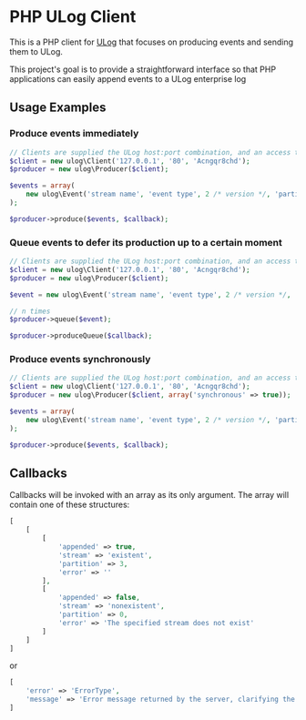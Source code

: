 # PHP ULog Client

This is a PHP client for [ULog](https://github.com/socialpoint/ulog) that focuses on producing events and sending them to ULog.

This project's goal is to provide a straightforward interface so that PHP applications can easily append events to a ULog enterprise log


## Usage Examples

### Produce events immediately

```php
// Clients are supplied the ULog host:port combination, and an access token
$client = new ulog\Client('127.0.0.1', '80', 'Acngqr8chd');
$producer = new ulog\Producer($client);

$events = array(
    new ulog\Event('stream name', 'event type', 2 /* version */, 'partition key', 214235355 /* timestamp */, $content)
);

$producer->produce($events, $callback);
```


### Queue events to defer its production up to a certain moment

```php
// Clients are supplied the ULog host:port combination, and an access token
$client = new ulog\Client('127.0.0.1', '80', 'Acngqr8chd');
$producer = new ulog\Producer($client);

$event = new ulog\Event('stream name', 'event type', 2 /* version */, 'partition key', 214235355 /* timestamp */, $content);

// n times
$producer->queue($event);

$producer->produceQueue($callback);
```


### Produce events synchronously

```php
// Clients are supplied the ULog host:port combination, and an access token
$client = new ulog\Client('127.0.0.1', '80', 'Acngqr8chd');
$producer = new ulog\Producer($client, array('synchronous' => true));

$events = array(
    new ulog\Event('stream name', 'event type', 2 /* version */, 'partition key', 214235355 /* timestamp */, $content)
);

$producer->produce($events, $callback);
```


## Callbacks

Callbacks will be invoked with an array as its only argument. The array will contain one of these structures:

```php
[
    [
        [
            'appended' => true,
            'stream' => 'existent',
            'partition' => 3,
            'error' => ''
        ],
        [
            'appended' => false,
            'stream' => 'nonexistent',
            'partition' => 0,
            'error' => 'The specified stream does not exist'
        ]
    ]
]
```

or

```php
[
    'error' => 'ErrorType',
    'message' => 'Error message returned by the server, clarifying the error'
]
```